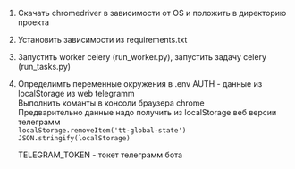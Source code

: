 1. Скачать chromedriver в зависимости от OS и положить в директорию проекта  
2. Установить зависимости из requirements.txt  
3. Запустить worker celery (run_worker.py), запустить задачу celery (run_tasks.py)  
4. Определимть переменные окружения в .env
   AUTH - данные из localStorage из web telegramm   
   Выполнить команты в консоли браузера chrome  
   Предварительно данные надо получить из localStorage веб версии телеграмм  
   `localStorage.removeItem('tt-global-state')`  
   `JSON.stringify(localStorage)`

   TELEGRAM_TOKEN - токет телеграмм бота  
